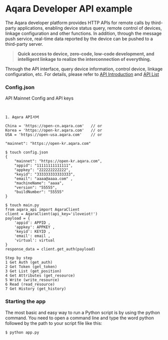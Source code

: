# Aqara Developer API example

The Aqara developer platform provides HTTP APIs for remote calls by third-party applications, enabling device status query, remote control of devices, linkage configuration and other functions. In addition, through the message push service, real-time data reported by the device can be pushed to a third-party server.

> **Quick access to device, zero-code, low-code development, and intelligent linkage to realize the interconnection of everything.**

Through the API interface, query device information, control device, linkage configuration, etc.
For details, please refer to [API Introduction](https://opendoc.aqara.com/en/docs/developmanual/apiIntroduction.html) and [API List](https://opendoc.aqara.com/en/docs/developmanual/apiDocument.html)

### Config.json

API Mainnet Config and API keys

```shell


1. Aqara API서버

China = 'https://open-cn.aqara.com'   // or
Korea = 'https://open-kr.aqara.com'   // or
USA = 'https://open-usa.aqara.com'    // or

"mainnet": "https://open-kr.aqara.com"

$ touch config.json
{
    "mainnet": "https://open-kr.aqara.com",
    "appid": "11111111111111",
    "appkey": "222222222222",
    "keyid": "333333333333333",
    "email": "aaaa@aaaa.com" ,
    "machineName": "aaaa",
    "version": "55555",
    "buildNumber": "55555"
}

$ touch main.py
from aqara_api import AqaraClient
client = AqaraClient(api_key='iloveiot!')
payload = {
    'appid': APPID ,
    'appkey': APPKEY , 
    'keyid': KEYID ,
    'email': email ,
    'virtual': virtual
}
response_data = client.get_auth(payload)

Step by step
1 Get Auth (get_auth)
2 Get Token (get_token)
3 Get List (get_position)
4 Get Attributes (get_resource)
5 Write (write_resource)
6 Read (read_resource)
7 Get History (get_history)

```

### Starting the app

The most basic and easy way to run a Python script is by using the python command. You need to open a command line and type the word python followed by the path to your script file like this:

```python
$ python app.py
```

